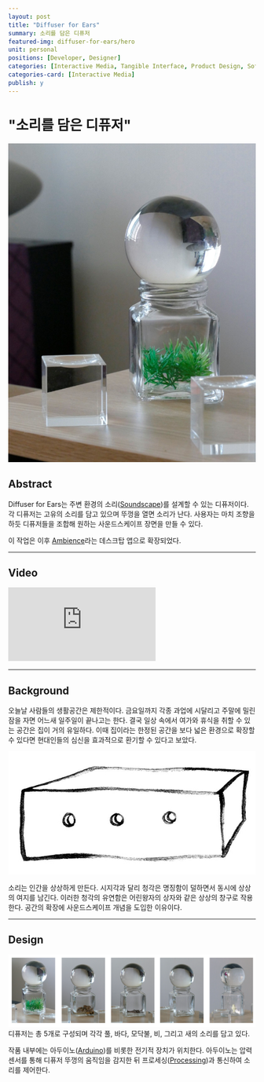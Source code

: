 ```yaml
---
layout: post
title: "Diffuser for Ears"
summary: 소리를 담은 디퓨저
featured-img: diffuser-for-ears/hero
unit: personal
positions: [Developer, Designer]
categories: [Interactive Media, Tangible Interface, Product Design, Software Engineering, Arduino]
categories-card: [Interactive Media]
publish: y
---
```


# "소리를 담은 디퓨저"

![Diffuser for Ears](/assets/img/posts/diffuser-for-ears/grass.jpg#center)
## Abstract
Diffuser for Ears는 주변 환경의 소리([Soundscape](https://en.wikipedia.org/wiki/Soundscape))를 설계할 수 있는 디퓨저이다. 각 디퓨저는 고유의 소리를 담고 있으며 뚜껑을 열면 소리가 난다. 사용자는 마치 조향을 하듯 디퓨저들을 조합해 원하는 사운드스케이프 장면을 만들 수 있다.

이 작업은 이후 [Ambience](/ambience)라는 데스크탑 앱으로 확장되었다.

***

## Video
<div class="video-container">
	<iframe class="video-frame" src="https://www.youtube.com/embed/mInbQGadB2w" frameborder="0" allow="accelerometer; autoplay; encrypted-media; gyroscope; picture-in-picture" allowfullscreen></iframe>
</div>

***

## Background
오늘날 사람들의 생활공간은 제한적이다. 금요일까지 각종 과업에 시달리고 주말에 밀린 잠을 자면 어느새 일주일이 끝나고는 한다. 결국 일상 속에서 여가와 휴식을 취할 수 있는 공간은 집이 거의 유일하다. 이때 집이라는 한정된 공간을 보다 넓은 환경으로 확장할 수 있다면 현대인들의 심신을 효과적으로 환기할 수 있다고 보았다.

![Little Prince](/assets/img/posts/ambience/box.jpg#center)

소리는 인간을 상상하게 만든다. 시지각과 달리 청각은 명징함이 덜하면서 동시에 상상의 여지를 남긴다. 이러한 청각의 유연함은 어린왕자의 상자와 같은 상상의 창구로 작용한다. 공간의 확장에 사운드스케이프 개념을 도입한 이유이다.

***

## Design
![Diffuser for Ears](/assets/img/posts/diffuser-for-ears/shots.png#center)
디퓨저는 총 5개로 구성되며 각각 풀, 바다, 모닥불, 비, 그리고 새의 소리를 담고 있다.

작품 내부에는 아두이노([Arduino](https://www.arduino.cc))를 비롯한 전기적 장치가 위치한다. 아두이노는 압력센서를 통해 디퓨저 뚜껑의 움직임을 감지한 뒤 프로세싱([Processing](https://processing.org))과 통신하여 소리를 제어한다.